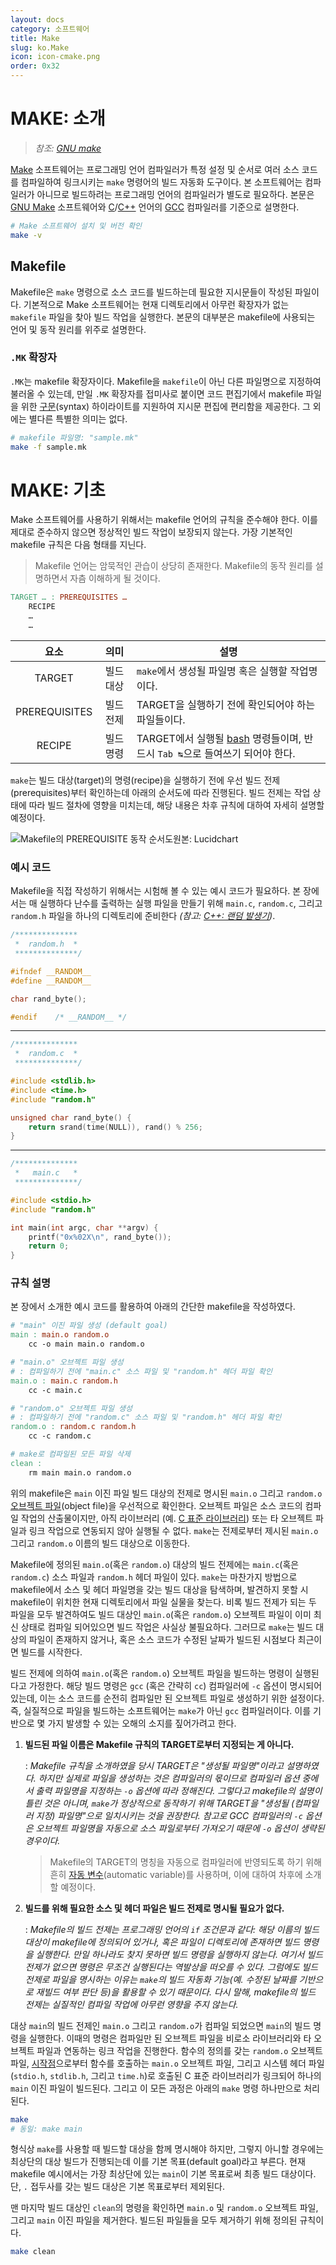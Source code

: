 ```yaml
---
layout: docs
category: 소프트웨어
title: Make
slug: ko.Make
icon: icon-cmake.png
order: 0x32
---
```

# MAKE: 소개
> *참조: [GNU make](https://www.gnu.org/software/make/manual/make.html)*

[Make](https://ko.wikipedia.org/wiki/Make_(소프트웨어)) 소프트웨어는 프로그래밍 언어 컴파일러가 특정 설정 및 순서로 여러 소스 코드를 컴파일하여 링크시키는 `make` 명령어의 빌드 자동화 도구이다. 본 소프트웨어는 컴파일러가 아니므로 빌드하려는 프로그래밍 언어의 컴파일러가 별도로 필요하다. 본문은 [GNU Make](https://www.gnu.org/software/make/) 소프트웨어와 [C](/docs/ko.C)/[C++](/docs/ko.Cpp) 언어의 [GCC](https://ko.wikipedia.org/wiki/GNU_컴파일러_모음) 컴파일러를 기준으로 설명한다.

```bash
# Make 소프트웨어 설치 및 버전 확인
make -v
```

## Makefile
Makefile은 `make` 명령으로 소스 코드를 빌드하는데 필요한 지시문들이 작성된 파일이다. 기본적으로 Make 소프트웨어는 현재 디렉토리에서 아무런 확장자가 없는 `makefile` 파일을 찾아 빌드 작업을 실행한다. 본문의 대부분은 makefile에 사용되는 언어 및 동작 원리를 위주로 설명한다.

### `.MK` 확장자
`.MK`는 makefile 확장자이다. Makefile을 `makefile`이 아닌 다른 파일명으로 지정하여 불러올 수 있는데, 만일 `.MK` 확장자를 접미사로 붙이면 코드 편집기에서 makefile 파일을 위한 [구문](https://ko.wikipedia.org/wiki/구문_(프로그래밍_언어))(syntax) 하이라이트를 지원하여 지시문 편집에 편리함을 제공한다. 그 외에는 별다른 특별한 의미는 없다.

```bash
# makefile 파일명: "sample.mk"
make -f sample.mk
```

# MAKE: 기초
Make 소프트웨어를 사용하기 위해서는 makefile 언어의 규칙을 준수해야 한다. 이를 제대로 준수하지 않으면 정상적인 빌드 작업이 보장되지 않는다. 가장 기본적인 makefile 규칙은 다음 형태를 지닌다.

> Makefile 언어는 암묵적인 관습이 상당히 존재한다. Makefile의 동작 원리를 설명하면서 자츰 이해하게 될 것이다.

```makefile
TARGET … : PREREQUISITES …
	RECIPE
	…
	…
```

| 요소             | 의미  | 설명                                             |
|:---------------:|:---:|------------------------------------------------|
| TARGET        | 빌드 대상 | `make`에서 생성될 파일명 혹은 실행할 작업명이다.     |
| PREREQUISITES | 빌드 전제  | TARGET을 실행하기 전에 확인되어야 하는 파일들이다.    |
| RECIPE        | 빌드 명령 | TARGET에서 실행될 [bash](https://ko.wikipedia.org/wiki/배시_(유닉스_셸)) 명령들이며, 반드시 `Tab ↹`으로 들여쓰기 되어야 한다.     |

`make`는 빌드 대상(target)의 명령(recipe)을 실행하기 전에 우선 빌드 전제(prerequisites)부터 확인하는데 아래의 순서도에 따라 진행된다. 빌드 전제는 작업 상태에 따라 빌드 절차에 영향을 미치는데, 해당 내용은 차후 규칙에 대하여 자세히 설명할 예정이다.

![Makefile의 <code>PREREQUISITE</code> 동작 순서도<sub><i>원본: <a href="https://lucid.app/lucidchart/16e14bf0-856d-4897-8351-bbe34a7f5d68/edit?invitationId=inv_e7b8df47-867b-4b75-9d43-e4b451ed7e1b">Lucidchart</a></i></sub>](/images/docs/make/makefile_prerequisite_flowchart_korean.svg)

### 예시 코드
Makefile을 직접 작성하기 위해서는 시험해 볼 수 있는 예시 코드가 필요하다. 본 장에서는 매 실행하다 난수를 출력하는 실행 파일을 만들기 위해 `main.c`, `random.c`, 그리고 `random.h` 파일을 하나의 디렉토리에 준비한다 *(참고: [C++: 랜덤 발생기](/docs/ko.Cpp#c-랜덤-발생기))*.

```c
/**************
 *  random.h  *
 **************/

#ifndef __RANDOM__
#define __RANDOM__

char rand_byte();

#endif    /* __RANDOM__ */
```
----
```c
/**************
 *  random.c  *
 **************/

#include <stdlib.h>
#include <time.h>
#include "random.h"

unsigned char rand_byte() {
    return srand(time(NULL)), rand() % 256;
}
```
----
```c
/**************
 *   main.c   *
 **************/

#include <stdio.h>
#include "random.h"

int main(int argc, char **argv) {
    printf("0x%02X\n", rand_byte());
    return 0;
}
```

### 규칙 설명
본 장에서 소개한 예시 코드를 활용하여 아래의 간단한 makefile을 작성하였다.

```makefile
# "main" 이진 파일 생성 (default goal)
main : main.o random.o
	cc -o main main.o random.o

# "main.o" 오브젝트 파일 생성
# : 컴파일하기 전에 "main.c" 소스 파일 및 "random.h" 헤더 파일 확인
main.o : main.c random.h
	cc -c main.c

# "random.o" 오브젝트 파일 생성
# : 컴파일하기 전에 "random.c" 소스 파일 및 "random.h" 헤더 파일 확인
random.o : random.c random.h
	cc -c random.c

# make로 컴파일된 모든 파일 삭제
clean : 
	rm main main.o random.o
```

위의 makefile은 `main` 이진 파일 빌드 대상의 전제로 명시된 `main.o` 그리고 `random.o` [오브젝트 파일](https://ko.wikipedia.org/wiki/목적_파일)(object file)을 우선적으로 확인한다. 오브젝트 파일은 소스 코드의 컴파일 작업의 산출물이지만, 아직 라이브러리 (예. [C 표준 라이브러리](https://ko.wikipedia.org/wiki/C_표준_라이브러리)) 또는 타 오브젝트 파일과 링크 작업으로 연동되지 않아 실행될 수 없다. `make`는 전제로부터 제시된 `main.o` 그리고 `random.o` 이름의 빌드 대상으로 이동한다.

Makefile에 정의된 `main.o`(혹은 `random.o`) 대상의 빌드 전제에는 `main.c`(혹은 `random.c`) 소스 파일과 `random.h` 헤더 파일이 있다. `make`는 마찬가지 방법으로 makefile에서 소스 및 헤더 파일명을 갖는 빌드 대상을 탐색하며, 발견하지 못할 시 makefile이 위치한 현재 디렉토리에서 파일 실물을 찾는다. 비록 빌드 전제가 되는 두 파일을 모두 발견하여도 빌드 대상인 `main.o`(혹은 `random.o`) 오브젝트 파일이 이미 최신 상태로 컴파일 되어있으면 빌드 작업은 사실상 불필요하다. 그러므로 `make`는 빌드 대상의 파일이 존재하지 않거나, 혹은 소스 코드가 수정된 날짜가 빌드된 시점보다 최근이면 빌드를 시작한다.

빌드 전제에 의하여 `main.o`(혹은 `random.o`) 오브젝트 파일을 빌드하는 명령이 실행된다고 가정한다. 해당 빌드 명령은 `gcc` (혹은 간략히 `cc`) 컴파일러에 `-c` 옵션이 명시되어 있는데, 이는 소스 코드를 순전히 컴파일만 된 오브젝트 파일로 생성하기 위한 설정이다. 즉, 실질적으로 파일을 빌드하는 소프트웨어는 `make`가 아닌 `gcc` 컴파일러이다. 이를 기반으로 몇 가지 발생할 수 있는 오해의 소지를 짚어가려고 한다.

1. **빌드된 파일 이름은 Makefile 규칙의 TARGET로부터 지정되는 게 아니다.**

    : *Makefile 규칙을 소개하였을 당시 TARGET은 "생성될 파일명"이라고 설명하였다. 하지만 실제로 파일을 생성하는 것은 컴파일러의 몫이므로 컴파일러 옵션 중에서 출력 파일명을 지정하는 `-o` 옵션에 따라 정해진다. 그렇다고 makefile의 설명이 틀린 것은 아니며, `make`가 정상적으로 동작하기 위해 TARGET을 "생성될 (컴파일러 지정) 파일명"으로 일치시키는 것을 권장한다. 참고로 GCC 컴파일러의 `-c` 옵션은 오브젝트 파일명을 자동으로 소스 파일로부터 가져오기 때문에 `-o` 옵션이 생략된 경우이다.*

    > Makefile의 TARGET의 명칭을 자동으로 컴파일러에 반영되도록 하기 위해 흔히 [자동 변수](#자동-변수)(automatic variable)를 사용하며, 이에 대하여 차후에 소개할 예정이다.

2. **빌드를 위해 필요한 소스 및 헤더 파일은 빌드 전제로 명시될 필요가 없다.**

    : *Makefile의 빌드 전제는 프로그래밍 언어의 `if` 조건문과 같다: 해당 이름의 빌드 대상이 makefile에 정의되어 있거나, 혹은 파일이 디렉토리에 존재하면 빌드 명령을 실행한다. 만일 하나라도 찾지 못하면 빌드 명령을 실행하지 않는다. 여기서 빌드 전제가 없으면 명령은 무조건 실행된다는 역발상을 떠오를 수 있다. 그럼에도 빌드 전제로 파일을 명시하는 이유는 `make`의 빌드 자동화 기능(예. 수정된 날짜를 기반으로 재빌드 여부 판단 등)을 활용할 수 있기 때문이다. 다시 말해, makefile의 빌드 전제는 실질적인 컴파일 작업에 아무런 영향을 주지 않는다.*

대상 `main`의 빌드 전제인 `main.o` 그리고 `random.o`가 컴파일 되었으면 `main`의 빌드 명령을 실행한다. 이때의 명령은 컴파일만 된 오브젝트 파일을 비로소 라이브러리와 타 오브젝트 파일과 연동하는 링크 작업을 진행한다. 함수의 정의를 갖는 `random.o` 오브젝트 파일, [시작점](/docs/ko.C#시작점)으로부터 함수를 호출하는 `main.o` 오브젝트 파일, 그리고 시스템 헤더 파일(`stdio.h`, `stdlib.h`, 그리고 `time.h`)로 호출된 C 표준 라이브러리가 링크되어 하나의 `main` 이진 파일이 빌드된다. 그리고 이 모든 과정은 아래의 `make` 명령 하나만으로 처리된다.

```bash
make
# 동일: make main
```

형식상 `make`를 사용할 때 빌드할 대상을 함께 명시해야 하지만, 그렇지 아니할 경우에는 최상단의 대상 빌드가 진행되는데 이를 기본 목표(default goal)라고 부른다. 현재 makefile 예시에서는 가장 최상단에 있는 `main`이 기본 목표로써 최종 빌드 대상이다. 단, `.` 접두사를 갖는 빌드 대상은 기본 목표로부터 제외된다.

맨 마지막 빌드 대상인 `clean`의 명령을 확인하면 `main.o` 및 `random.o` 오브젝트 파일, 그리고 `main` 이진 파일을 제거한다. 빌드된 파일들을 모두 제거하기 위해 정의된 규칙이다.

```bash
make clean
```
